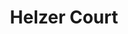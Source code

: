 ---
title: Helzer Court
phone: (408) 264-3237
website: http://fpisccha.com/property/helzer-courts/
management: FPI Management Inc.
tags: []
---